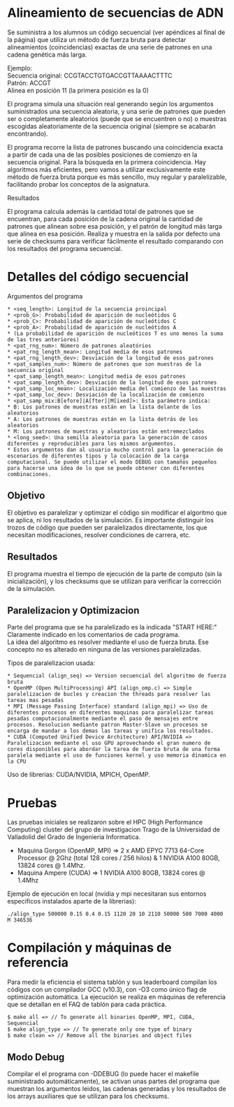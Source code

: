 # Alineamiento de secuencias de ADN
Se suministra a los alumnos un código secuencial (ver apéndices al final de la página) que utiliza un método de fuerza bruta para detectar alineamientos (coincidencias) exactas de una serie de patrones en una cadena genética más larga.

Ejemplo:  
Secuencia original: CCGTACCTGTGACCGTTAAAACTTTC  
Patrón: ACCGT  
Alinea en posición 11 (la primera posición es la 0)  

El programa simula una situación real generando según los argumentos suministrados una secuencia aleatoria, y una serie de patrones que pueden ser o completamente aleatorios (puede que se encuentren o no) o muestras escogidas aleatoriamente de la secuencia original (siempre se acabarán encontrando).

El programa recorre la lista de patrones buscando una coincidencia exacta a partir de cada una de las posibles posiciones de comienzo en la secuencia original. Para la búsqueda en la primera coincidencia. Hay algoritmos más eficientes, pero vamos a utilizar exclusivamente este método de fuerza bruta porque es más sencillo, muy regular y paralelizable, facilitando probar los conceptos de la asignatura.

Resultados

El programa calcula además la cantidad total de patrones que se encuentran, para cada posición de la cadena original la cantidad de patrones que alinean sobre esa posición, y el patrón de longitud más larga que alinea en esa posición. Realiza y muestra en la salida por defecto una serie de checksums para verificar fácilmente el resultado comparando con los resultados del programa secuencial.

# Detalles del código secuencial
Argumentos del programa

    * <seq_length>: Longitud de la secuencia proincipal
    * <prob_G>: Probabilidad de aparición de nucleótidos G
    * <prob_C>: Probabilidad de aparición de nucleótidos C
    * <prob_A>: Probabilidad de aparición de nucleótidos A
    * (La probabilidad de aparición de nucleóticos T es uno menos la suma de las tres anteriores)
    * <pat_rng_num>: Número de patrones aleatórios
    * <pat_rng_length_mean>: Longitud media de esos patrones
    * <pat_rng_length_dev>: Desviación de la longitud de esos patrones
    * <pat_samples_num>: Número de patrones que son muestras de la secuencia original
    * <pat_samp_length_mean>: Longitud media de esos patrones 
    * <pat_samp_length_dev>: Desviación de la longitud de esos patrones
    * <pat_samp_loc_mean>: Localización media del comienzo de las muestras
    * <pat_samp_loc_dev>: Desviación de la localización de comienzo
    * <pat_samp_mix:B[efore]|A[fter]|M[ixed]>: Esta parámetro indica:
    * B: Los patrones de muestras están en la lista delante de los aleatorios
    * A: Los patrones de muestras están en la lista detrás de los aleatorios
    * M: Los patrones de muestras y aleatorios están entremezclados
    * <long_seed>: Una semilla aleatoria para la generación de casos diferentes y reproducibles para los mismos argumentos.
    * Estos argumentos dan al usuario mucho control para la generación de escenarios de diferentes tipos y la colocación de la carga computacional. Se puede utilizar el modo DEBUG con tamaños pequeños para hacerse una idea de lo que se puede obtener con diferentes combinaciones.

## Objetivo

El objetivo es paralelizar y optimizar el código sin modificar el algoritmo que se aplica, ni los resultados de la simulación. Es importante distinguir los trozos de código que pueden ser paralelizados directamente, los que necesitan modificaciones, resolver condiciones de carrera, etc.

## Resultados

El programa muestra el tiempo de ejecución de la parte de computo (sin la inicialización), y los checksums que se utilizan para verificar la corrección de la simulación.

## Paralelizacion y Optimizacion
Parte del programa que se ha paralelizado es la indicada  "START HERE:"  Claramente indicado en los comentarios de cada programa.  
La idea del algoritmo es resolver mediante el uso de fuerza bruta. Ese concepto no es alterado en ninguna de las versiones paralelizadas.  

Tipos de paralelizacion usada:  

    * Sequencial (align_seq) => Version secuencial del algoritmo de fuerza bruta
    * OpenMP (Open MultiProcessing) API (align_omp.c) => Simple paralelizacion de bucles y creacion the threads para resolver las tareas mas pesadas
    * MPI (Message Passing Interface) standard (align_mpi) => Uso de diferentes procesos en diferentes maquinas para paralelizar tareas pesadas computacionalmente mediante el paso de mensajes entre procesos. Resolucion mediante patron Master-Slave un procesos se encarga de mandar a los demas las tareas y unifica los resultados.
    * CUDA (Computed Unified Device Architecture) API/NVIDIA => Paralelizacion mediante el uso GPU aprovechando el gran numero de cores disponibles para abordar la tarea de fuerza bruta de una forma paralela mediante el uso de funciones kernel y uso memoria dinamica en la CPU

Uso de librerias: CUDA/NVIDIA, MPICH, OpenMP.

# Pruebas 

Las pruebas iniciales se realizaron sobre el HPC (High Performance Computing) cluster del grupo de investigacion Trago de la Universidad de Valladolid del Grado de Ingenieria Informatica.

- Maquina Gorgon (OpenMP, MPI) => 2 x AMD EPYC 7713 64-Core Processor @ 2Ghz (total 128 cores / 256 hilos) & 1 NVIDIA A100 80GB, 13824 cores @ 1.4Mhz.
- Maquina Ampere (CUDA) => 1 NVIDIA A100 80GB, 13824 cores @ 1.4Mhz

Ejemplo de ejecución en local (nvidia y mpi necesitaran sus entornos especificos instalados aparte de la librerias):
```
./align_type 500000 0.15 0.4 0.15 1120 20 10 2110 50000 500 7000 4000 M 346536
```
# Compilación y máquinas de referencia
Para medir la eficiencia el sistema tablón y sus leaderboard compilan los códigos con un compilador GCC (v10.3), con -O3 como único flag de optimización automática. La ejecución se realiza en máquinas de referencia que se detallan en el FAQ de tablón para cada práctica.

```
$ make all => // To generate all binaries OpenMP, MPI, CUDA, Sequencial
$ make align_type => // To generate only one type of binary
$ make clean => // Remove all the binaries and object files
```
## Modo Debug

Compilar el el programa con -DDEBUG (lo puede hacer el makefile suministrado automáticamente), se activan unas partes del programa que muestran los argumentos leidos, las cadenas generadas y los resultados de los arrays auxiliares que se utilizan para los checksums.

